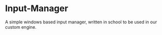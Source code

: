 # Input-Manager
A simple windows based input manager, written in school to be used in our custom engine.
